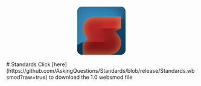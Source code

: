 <p align="center"><img src="https://raw.githubusercontent.com/AskingQuestions/Standards/image/Standards128.png" /></p>
# Standards
Click [here](https://github.com/AskingQuestions/Standards/blob/release/Standards.wbsmod?raw=true) to download the 1.0 websmod file
